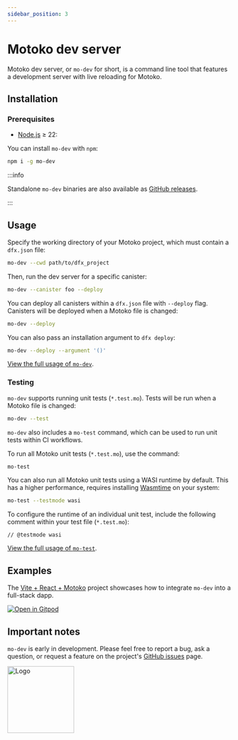 ```yaml
---
sidebar_position: 3
---
```


# Motoko dev server



Motoko dev server, or `mo-dev` for short, is a command line tool that features a development server with live reloading for Motoko.

## Installation

### Prerequisites

- [Node.js](https://nodejs.org/en/) ≥ 22:

You can install `mo-dev` with `npm`:

```sh
npm i -g mo-dev
```

:::info

Standalone `mo-dev` binaries are also available as [GitHub releases](https://github.com/dfinity/motoko-dev-server/releases).

:::

## Usage

Specify the working directory of your Motoko project, which must contain a `dfx.json` file:

```sh
mo-dev --cwd path/to/dfx_project
```

Then, run the dev server for a specific canister:

```sh
mo-dev --canister foo --deploy
```

You can deploy all canisters within a `dfx.json` file with `--deploy` flag. Canisters will be deployed when a Motoko file is changed:

```sh
mo-dev --deploy
```

You can also pass an installation argument to `dfx deploy`:

```sh
mo-dev --deploy --argument '()'
```

[View the full usage of `mo-dev`](https://github.com/dfinity/motoko-dev-server/).

### Testing

`mo-dev` supports running unit tests (`*.test.mo`). Tests will be run when a Motoko file is changed:

```sh
mo-dev --test
```

`mo-dev` also includes a `mo-test` command, which can be used to run unit tests within CI workflows.

To run all Motoko unit tests (`*.test.mo`), use the command:

```sh
mo-test
```

You can also run all Motoko unit tests using a WASI runtime by default. This has a higher performance, requires installing [Wasmtime](https://wasmtime.dev/) on your system:

```sh
mo-test --testmode wasi
```

To configure the runtime of an individual unit test, include the following comment within your test file (`*.test.mo`):

```motoko no-repl
// @testmode wasi
```

[View the full usage of `mo-test`](https://github.com/dfinity/motoko-dev-server/?tab=readme-ov-file#mo-test).


## Examples

The [Vite + React + Motoko](https://github.com/rvanasa/vite-react-motoko#readme) project showcases how to integrate `mo-dev` into a full-stack dapp.

[![Open in Gitpod](https://gitpod.io/button/open-in-gitpod.svg)](https://gitpod.io/#https://github.com/rvanasa/vite-react-motoko)

## Important notes

`mo-dev` is early in development. Please feel free to report a bug, ask a question, or request a feature on the project's [GitHub issues](https://github.com/dfinity/motoko-dev-server/issues) page.


<img src="https://github.com/user-attachments/assets/844ca364-4d71-42b3-aaec-4a6c3509ee2e" alt="Logo" width="150" height="150" />
